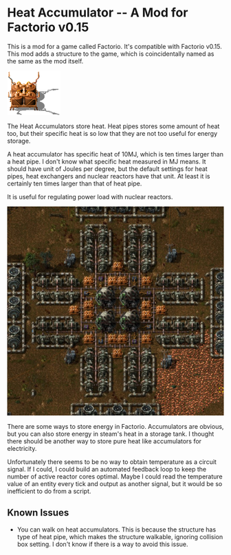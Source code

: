 Heat Accumulator -- A Mod for Factorio v0.15
============================================

This is a mod for a game called Factorio. It's compatible with Factorio v0.15.
This mod adds a structure to the game, which is coincidentally named as the
same as the mod itself.

![image](graphics/entity/heat-accumulator.png)

The Heat Accumulators store heat. Heat pipes stores some amount of heat too,
but their specific heat is so low that they are not too useful for energy storage.

A heat accumulator has specific heat of 10MJ, which is ten times larger than a heat pipe.
I don't know what specific heat measured in MJ means. It should have unit of
Joules per degree, but the default settings for heat pipes, heat exchangers and
nuclear reactors have that unit.
At least it is certainly ten times larger than that of heat pipe.

It is useful for regulating power load with nuclear reactors.

![Screenshot](media/screenshot.jpg)

There are some ways to store energy in Factorio.
Accumulators are obvious, but you can also store energy in steam's heat in a storage tank.
I thought there should be another way to store pure heat like accumulators for electricity.

Unfortunately there seems to be no way to obtain temperature as a circuit signal.
If I could, I could build an automated feedback loop to keep the number of active
reactor cores optimal.
Maybe I could read the temperature value of an entity every tick and output as another
signal, but it would be so inefficient to do from a script.


Known Issues
------------

  * You can walk on heat accumulators. This is because the structure has type of heat pipe,
    which makes the structure walkable, ignoring collision box setting.
    I don't know if there is a way to avoid this issue.	
